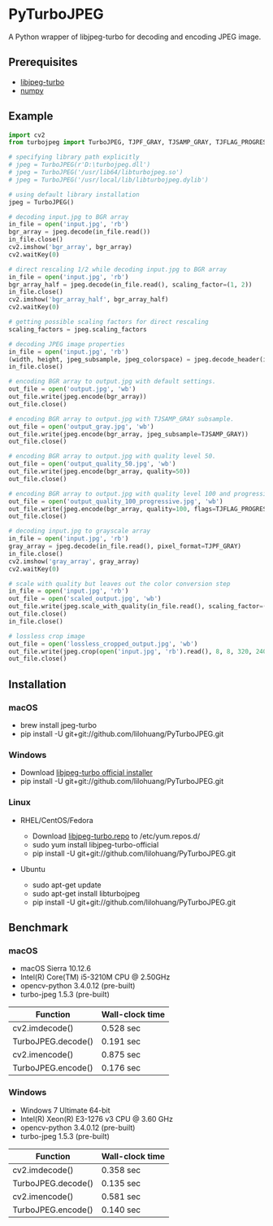 # PyTurboJPEG
A Python wrapper of libjpeg-turbo for decoding and encoding JPEG image.

## Prerequisites
- [libjpeg-turbo](https://github.com/libjpeg-turbo/libjpeg-turbo/releases)
- [numpy](https://github.com/numpy/numpy)

## Example

```python
import cv2
from turbojpeg import TurboJPEG, TJPF_GRAY, TJSAMP_GRAY, TJFLAG_PROGRESSIVE

# specifying library path explicitly
# jpeg = TurboJPEG(r'D:\turbojpeg.dll')
# jpeg = TurboJPEG('/usr/lib64/libturbojpeg.so')
# jpeg = TurboJPEG('/usr/local/lib/libturbojpeg.dylib')

# using default library installation
jpeg = TurboJPEG()

# decoding input.jpg to BGR array
in_file = open('input.jpg', 'rb')
bgr_array = jpeg.decode(in_file.read())
in_file.close()
cv2.imshow('bgr_array', bgr_array)
cv2.waitKey(0)

# direct rescaling 1/2 while decoding input.jpg to BGR array
in_file = open('input.jpg', 'rb')
bgr_array_half = jpeg.decode(in_file.read(), scaling_factor=(1, 2))
in_file.close()
cv2.imshow('bgr_array_half', bgr_array_half)
cv2.waitKey(0)

# getting possible scaling factors for direct rescaling
scaling_factors = jpeg.scaling_factors

# decoding JPEG image properties
in_file = open('input.jpg', 'rb')
(width, height, jpeg_subsample, jpeg_colorspace) = jpeg.decode_header(in_file.read())
in_file.close()

# encoding BGR array to output.jpg with default settings.
out_file = open('output.jpg', 'wb')
out_file.write(jpeg.encode(bgr_array))
out_file.close()

# encoding BGR array to output.jpg with TJSAMP_GRAY subsample.
out_file = open('output_gray.jpg', 'wb')
out_file.write(jpeg.encode(bgr_array, jpeg_subsample=TJSAMP_GRAY))
out_file.close()

# encoding BGR array to output.jpg with quality level 50. 
out_file = open('output_quality_50.jpg', 'wb')
out_file.write(jpeg.encode(bgr_array, quality=50))
out_file.close()

# encoding BGR array to output.jpg with quality level 100 and progressive entropy coding.
out_file = open('output_quality_100_progressive.jpg', 'wb')
out_file.write(jpeg.encode(bgr_array, quality=100, flags=TJFLAG_PROGRESSIVE))
out_file.close()

# decoding input.jpg to grayscale array
in_file = open('input.jpg', 'rb')
gray_array = jpeg.decode(in_file.read(), pixel_format=TJPF_GRAY)
in_file.close()
cv2.imshow('gray_array', gray_array)
cv2.waitKey(0)

# scale with quality but leaves out the color conversion step
in_file = open('input.jpg', 'rb')
out_file = open('scaled_output.jpg', 'wb')
out_file.write(jpeg.scale_with_quality(in_file.read(), scaling_factor=(1, 4), quality=70))
out_file.close()
in_file.close()

# lossless crop image
out_file = open('lossless_cropped_output.jpg', 'wb')
out_file.write(jpeg.crop(open('input.jpg', 'rb').read(), 8, 8, 320, 240))
out_file.close()
```

## Installation

### macOS
- brew install jpeg-turbo
- pip install -U git+git://github.com/lilohuang/PyTurboJPEG.git

### Windows 
- Download [libjpeg-turbo official installer](https://sourceforge.net/projects/libjpeg-turbo/files) 
- pip install -U git+git://github.com/lilohuang/PyTurboJPEG.git

### Linux
- RHEL/CentOS/Fedora
  - Download [libjpeg-turbo.repo](https://libjpeg-turbo.org/pmwiki/uploads/Downloads/libjpeg-turbo.repo) to /etc/yum.repos.d/
  - sudo yum install libjpeg-turbo-official
  - pip install -U git+git://github.com/lilohuang/PyTurboJPEG.git

- Ubuntu
  - sudo apt-get update
  - sudo apt-get install libturbojpeg
  - pip install -U git+git://github.com/lilohuang/PyTurboJPEG.git


## Benchmark 

### macOS
- macOS Sierra 10.12.6
- Intel(R) Core(TM) i5-3210M CPU @ 2.50GHz
- opencv-python 3.4.0.12 (pre-built)
- turbo-jpeg 1.5.3 (pre-built)

| Function              | Wall-clock time |
| ----------------------|-----------------|
| cv2.imdecode()        |   0.528 sec     |
| TurboJPEG.decode()    |   0.191 sec     |
| cv2.imencode()        |   0.875 sec     |
| TurboJPEG.encode()    |   0.176 sec     |

### Windows 
- Windows 7 Ultimate 64-bit
- Intel(R) Xeon(R) E3-1276 v3 CPU @ 3.60 GHz
- opencv-python 3.4.0.12 (pre-built)
- turbo-jpeg 1.5.3 (pre-built)

| Function              | Wall-clock time |
| ----------------------|-----------------|
| cv2.imdecode()        |   0.358 sec     |
| TurboJPEG.decode()    |   0.135 sec     |
| cv2.imencode()        |   0.581 sec     |
| TurboJPEG.encode()    |   0.140 sec     |
